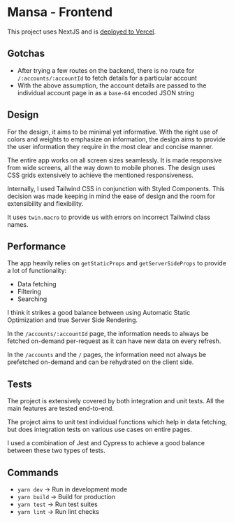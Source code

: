 # Mansa - Frontend

This project uses NextJS and is [deployed to Vercel](https://mansa-frontend.vercel.app/).

## Gotchas

-   After trying a few routes on the backend, there is no route for `/:accounts/:accountId` to fetch details for a particular account
-   With the above assumption, the account details are passed to the individual account page in as a `base-64` encoded JSON string

## Design

For the design, it aims to be minimal yet informative. With the right use of colors and weights to emphasize on information, the design aims to provide the user information they require in the most clear and concise manner.

The entire app works on all screen sizes seamlessly. It is made responsive from wide screens, all the way down to mobile phones. The design uses CSS grids extensively to achieve the mentioned responsiveness.

Internally, I used Tailwind CSS in conjunction with Styled Components. This decision was made keeping in mind the ease of design and the room for extensibility and flexibility.

It uses `twin.macro` to provide us with errors on incorrect Tailwind class names.

## Performance

The app heavily relies on `getStaticProps` and `getServerSideProps` to provide a lot of functionality:

-   Data fetching
-   Filtering
-   Searching

I think it strikes a good balance between using Automatic Static Optimization and true Server Side Rendering.

In the `/accounts/:accountId` page, the information needs to always be fetched on-demand per-request as it can have new data on every refresh.

In the `/accounts` and the `/` pages, the information need not always be prefetched on-demand and can be rehydrated on the client side.

## Tests

The project is extensively covered by both integration and unit tests. All the main features are tested end-to-end.

The project aims to unit test individual functions which help in data fetching, but does integration tests on various use cases on entire pages.

I used a combination of Jest and Cypress to achieve a good balance between these two types of tests.

## Commands

-   `yarn dev` -> Run in development mode
-   `yarn build` -> Build for production
-   `yarn test` -> Run test suites
-   `yarn lint` -> Run lint checks
